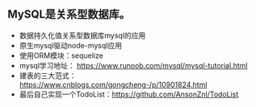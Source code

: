 ## MySQL是关系型数据库。
- 数据持久化值关系型数据库mysql的应用
- 原生mysql驱动node-mysql应用
- 使用ORM模块：sequelize
- mysql学习地址： https://www.runoob.com/mysql/mysql-tutorial.html
- 建表的三大范式：https://www.cnblogs.com/gongcheng-/p/10901824.html
- 最后自己实现一个TodoList：https://github.com/AnsonZnl/TodoList